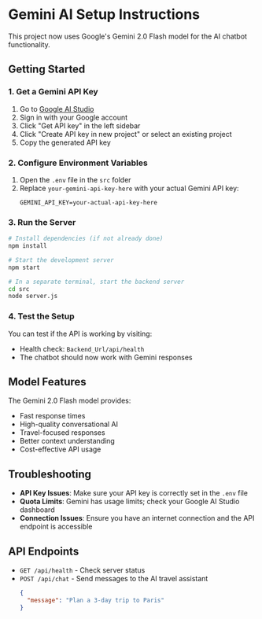 # Gemini AI Setup Instructions

This project now uses Google's Gemini 2.0 Flash model for the AI chatbot functionality.

## Getting Started

### 1. Get a Gemini API Key

1. Go to [Google AI Studio](https://aistudio.google.com/)
2. Sign in with your Google account
3. Click "Get API key" in the left sidebar
4. Click "Create API key in new project" or select an existing project
5. Copy the generated API key

### 2. Configure Environment Variables

1. Open the `.env` file in the `src` folder
2. Replace `your-gemini-api-key-here` with your actual Gemini API key:
   ```
   GEMINI_API_KEY=your-actual-api-key-here
   ```

### 3. Run the Server

```bash
# Install dependencies (if not already done)
npm install

# Start the development server
npm start

# In a separate terminal, start the backend server
cd src
node server.js
```

### 4. Test the Setup


You can test if the API is working by visiting:
- Health check: `Backend_Url/api/health`
- The chatbot should now work with Gemini responses

## Model Features

The Gemini 2.0 Flash model provides:
- Fast response times
- High-quality conversational AI
- Travel-focused responses
- Better context understanding
- Cost-effective API usage

## Troubleshooting

- **API Key Issues**: Make sure your API key is correctly set in the `.env` file
- **Quota Limits**: Gemini has usage limits; check your Google AI Studio dashboard
- **Connection Issues**: Ensure you have an internet connection and the API endpoint is accessible

## API Endpoints

- `GET /api/health` - Check server status
- `POST /api/chat` - Send messages to the AI travel assistant
  ```json
  {
    "message": "Plan a 3-day trip to Paris"
  }
  ```
